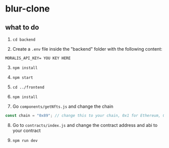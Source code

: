 # blur-clone

## what to do

1. `cd backend`

2. Create a `.env` file inside the "backend" folder with the following content:

```
MORALIS_API_KEY= YOU KEY HERE
```

3. `npm install`

4. `npm start`

5. `cd ../frontend`

6. `npm install`

7. Go `components/getNfts.js` and change the chain

```js
const chain = "0x89"; // change this to your chain, 0x1 for Ethereum, 0x89 for Mumbai, 0x5 for Goerli
```

8. Go to `contracts/index.js` and change the contract address and abi to your contract

9. `npm run dev`
